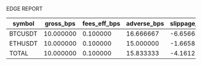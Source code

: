 EDGE REPORT

| symbol | gross_bps | fees_eff_bps | adverse_bps | slippage_bps | inventory_bps | net_bps | fills | turnover_usd |
|--------|-----------|--------------|-------------|---------------|----------------|---------|-------|---------------|
| BTCUSDT | 10.000000 | 0.100000 | 16.666667 | -6.656683 | 0.010006 | -0.119989 | 3 | 449.750000 |
| ETHUSDT | 10.000000 | 0.100000 | 15.000000 | -1.665834 | 0.005001 | -3.439167 | 3 | 2399.600000 |
| TOTAL | 10.000000 | 0.100000 | 15.833333 | -4.161259 | 0.007503 | -1.779578 | 6 | 2849.350000 |


